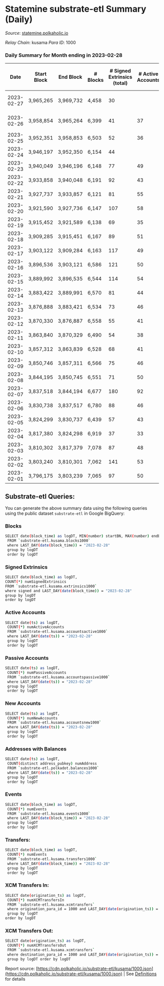 # Statemine substrate-etl Summary (Daily)

_Source_: [statemine.polkaholic.io](https://statemine.polkaholic.io)

*Relay Chain*: kusama
*Para ID*: 1000



### Daily Summary for Month ending in 2023-02-28


| Date | Start Block | End Block | # Blocks | # Signed Extrinsics (total) | # Active Accounts | # Passive | # New | # Addresses with Balances | # Events | # Transfers | # XCM Transfers In | # XCM Transfers Out | Issues | 
| ---- | ----------- | --------- | -------- | --------------------------- | ----------------- | --------- | ----- | ------------------------- | -------- | ----------- | ------------------ | ------------------- | ------ |
| 2023-02-27 | 3,965,265 | 3,969,732 | 4,458 | 30 |  |  |  |  | 9,784 | 636 ($0.56) |   |   | 10 missing (0.22%) |
| 2023-02-26 | 3,958,854 | 3,965,264 | 6,399 | 41 | 37 | 13 | 4 | 49,332 | 14,030 | 937 ($0.59) |   |   | 12 missing (0.19%) |
| 2023-02-25 | 3,952,351 | 3,958,853 | 6,503 | 52 | 36 | 14 | 7 | 49,328 | 14,431 | 1,056 ($0.64) |   |   |  |
| 2023-02-24 | 3,946,197 | 3,952,350 | 6,154 | 44 |  |  |  | 49,321 | 13,428 | 799 ($78.83) |   |   |  |
| 2023-02-23 | 3,940,049 | 3,946,196 | 6,148 | 77 | 49 | 21 | 10 | 49,312 | 14,290 | 1,499 ($5.06) | 17 ($5,893.05) | 14 ($12,590.95) |  |
| 2023-02-22 | 3,933,858 | 3,940,048 | 6,191 | 92 | 43 | 20 | 10 | 49,303 | 14,567 | 1,512 ($1.18) | 25 ($17,593.43) | 17 ($15,082.33) |  |
| 2023-02-21 | 3,927,737 | 3,933,857 | 6,121 | 81 | 55 | 20 | 13 | 49,293 | 14,476 | 1,677 ($9.01) | 29 ($16,609.65) | 15 ($10,883.94) |  |
| 2023-02-20 | 3,921,590 | 3,927,736 | 6,147 | 107 | 58 | 25 | 17 | 49,282 | 15,257 | 2,121 ($3.19) | 51 ($61,406.41) | 29 ($11,501.54) |  |
| 2023-02-19 | 3,915,452 | 3,921,589 | 6,138 | 69 | 35 | 18 | 13 | 49,266 | 13,928 | 1,244 ($2.09) | 6 ($2,137.05) | 31 ($11,122.31) |  |
| 2023-02-18 | 3,909,285 | 3,915,451 | 6,167 | 89 | 51 | 26 | 8 | 49,253 | 14,745 | 1,832 ($26.27) | 24 ($10,037.98) | 28 ($11,577.37) |  |
| 2023-02-17 | 3,903,122 | 3,909,284 | 6,163 | 117 | 49 | 22 | 6 | 49,245 | 15,326 | 2,244 ($32.54) | 27 ($94,125.43) | 62 ($41,370.65) |  |
| 2023-02-16 | 3,896,536 | 3,903,121 | 6,586 | 121 | 50 | 23 | 10 | 49,239 | 16,332 | 2,393 ($2.51) | 26 ($7,329.62) | 65 ($29,630.45) |  |
| 2023-02-15 | 3,889,992 | 3,896,535 | 6,544 | 114 | 54 | 21 | 7 | 49,230 | 15,987 | 2,161 ($24.65) | 25 ($2,269.61) | 57 ($21,694.13) |  |
| 2023-02-14 | 3,883,422 | 3,889,991 | 6,570 | 81 | 44 | 19 | 11 | 49,223 | 15,313 | 1,671 ($10.52) | 14 ($610.79) | 24 ($55,470.37) |  |
| 2023-02-13 | 3,876,888 | 3,883,421 | 6,534 | 73 | 46 | 13 | 5 | 49,212 | 15,067 | 1,512 ($0.86) | 12 ($44,250.15) | 33 ($9,854.49) |  |
| 2023-02-12 | 3,870,330 | 3,876,887 | 6,558 | 55 | 41 | 14 | 7 | 49,208 | 14,693 | 1,197 ($0.85) | 15 ($2,982.48) | 22 ($7,131.64) |  |
| 2023-02-11 | 3,863,840 | 3,870,329 | 6,490 | 54 | 38 | 21 | 10 | 49,201 | 14,681 | 1,285 ($9.80) | 28 ($6,814.17) | 8 ($1,321.17) |  |
| 2023-02-10 | 3,857,312 | 3,863,839 | 6,528 | 68 | 41 | 17 | 10 | 49,191 | 14,864 | 1,391 ($45.14) | 18 ($3,966.65) | 12 ($3,342.71) |  |
| 2023-02-09 | 3,850,746 | 3,857,311 | 6,566 | 75 | 46 | 22 | 14 | 49,181 | 15,334 | 1,679 ($6.35) | 30 ($7,354.60) | 21 ($5,219.85) |  |
| 2023-02-08 | 3,844,195 | 3,850,745 | 6,551 | 71 | 50 | 11 | 6 | 49,167 | 14,773 | 1,268 ($1.30) | 17 ($6,991.10) | 4 ($3,367.74) |  |
| 2023-02-07 | 3,837,518 | 3,844,194 | 6,677 | 180 | 92 | 40 | 11 | 49,162 | 16,293 | 2,033 ($26.06) | 12 ($42,492.12) | 23 ($7,783.63) |  |
| 2023-02-06 | 3,830,738 | 3,837,517 | 6,780 | 88 | 46 | 23 | 10 | 49,151 | 15,910 | 1,788 ($2.33) | 22 ($147,849.25) | 31 ($10,029.67) |  |
| 2023-02-05 | 3,824,299 | 3,830,737 | 6,439 | 57 | 43 | 21 | 6 | 49,141 | 14,623 | 1,338 ($0.90) | 22 ($2,472.97) | 19 ($3,467.69) |  |
| 2023-02-04 | 3,817,380 | 3,824,298 | 6,919 | 37 | 33 | 12 | 3 | 49,135 | 15,055 | 949 ($0.13) | 12 ($42,501.29) | 16 ($4,244.17) |  |
| 2023-02-03 | 3,810,302 | 3,817,379 | 7,078 | 87 | 48 | 21 | 11 | 49,132 | 16,833 | 2,002 ($7.46) | 44 ($54,027.38) | 38 ($13,008.41) |  |
| 2023-02-02 | 3,803,240 | 3,810,301 | 7,062 | 141 | 53 | 25 | 13 | 49,123 | 17,452 | 2,397 ($67.84) | 33 ($5,155.18) | 37 ($11,121.76) |  |
| 2023-02-01 | 3,796,175 | 3,803,239 | 7,065 | 97 | 50 | 22 | 8 | 49,110 | 16,968 | 2,137 ($1.42) | 42 ($12,605.97) | 22 ($10,402.47) |  |

## Substrate-etl Queries:
You can generate the above summary data using the following queries using the public dataset `substrate-etl` in Google BigQuery:

### Blocks
```bash
SELECT date(block_time) as logDT, MIN(number) startBN, MAX(number) endBN, COUNT(*) numBlocks 
 FROM `substrate-etl.kusama.blocks1000`  
 where LAST_DAY(date(block_time)) = "2023-02-28" 
 group by logDT 
 order by logDT
```

### Signed Extrinsics
```bash
SELECT date(block_time) as logDT, 
COUNT(*) numSignedExtrinsics 
FROM `substrate-etl.kusama.extrinsics1000`  
where signed and LAST_DAY(date(block_time)) = "2023-02-28" 
group by logDT 
order by logDT
```

### Active Accounts
```bash
SELECT date(ts) as logDT, 
 COUNT(*) numActiveAccounts 
 FROM `substrate-etl.kusama.accountsactive1000` 
 where LAST_DAY(date(ts)) = "2023-02-28" 
 group by logDT 
 order by logDT
```

### Passive Accounts
```bash
SELECT date(ts) as logDT, 
 COUNT(*) numPassiveAccounts 
 FROM `substrate-etl.kusama.accountspassive1000` 
 where LAST_DAY(date(ts)) = "2023-02-28" 
 group by logDT 
 order by logDT
```

### New Accounts
```bash
SELECT date(ts) as logDT, 
 COUNT(*) numNewAccounts 
 FROM `substrate-etl.kusama.accountsnew1000` 
 where LAST_DAY(date(ts)) = "2023-02-28" 
 group by logDT
 order by logDT
```

### Addresses with Balances
```bash
SELECT date(ts) as logDT,
 COUNT(distinct address_pubkey) numAddress 
 FROM `substrate-etl.polkadot.balances1000` 
 where LAST_DAY(date(ts)) = "2023-02-28" 
 group by logDT 
 order by logDT
```

### Events
```bash
SELECT date(block_time) as logDT, 
 COUNT(*) numEvents 
 FROM `substrate-etl.kusama.events1000` 
 where LAST_DAY(date(block_time)) = "2023-02-28" 
 group by logDT 
 order by logDT
```

### Transfers:
```bash
SELECT date(block_time) as logDT, 
 COUNT(*) numEvents 
 FROM `substrate-etl.kusama.transfers1000` 
 where LAST_DAY(date(block_time)) = "2023-02-28" 
 group by logDT 
 order by logDT
```

### XCM Transfers In:
```bash
SELECT date(origination_ts) as logDT, 
 COUNT(*) numXCMTransfersIn 
 FROM `substrate-etl.kusama.xcmtransfers` 
 where origination_para_id = 1000 and LAST_DAY(date(origination_ts)) = "2023-02-28" 
 group by logDT 
order by logDT
```

### XCM Transfers Out:
```bash
SELECT date(origination_ts) as logDT, 
 COUNT(*) numXCMTransfersOut 
 FROM `substrate-etl.kusama.xcmtransfers` 
 where destination_para_id = 1000 and LAST_DAY(date(origination_ts)) = "2023-02-28" 
 group by logDT order by logDT
```


Report source: [https://cdn.polkaholic.io/substrate-etl/kusama/1000.json](https://cdn.polkaholic.io/substrate-etl/kusama/1000.json) | See [Definitions](/DEFINITIONS.md) for details

